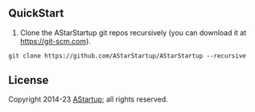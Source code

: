 #

## QuickStart

1. Clone the AStarStartup git repos recursively (you can download it at https://git-scm.com).

```
git clone https://github.com/AStarStartup/AStarStartup --recursive
```

## License

Copyright 2014-23 [AStartup](https://astartup.net); all rights reserved.
